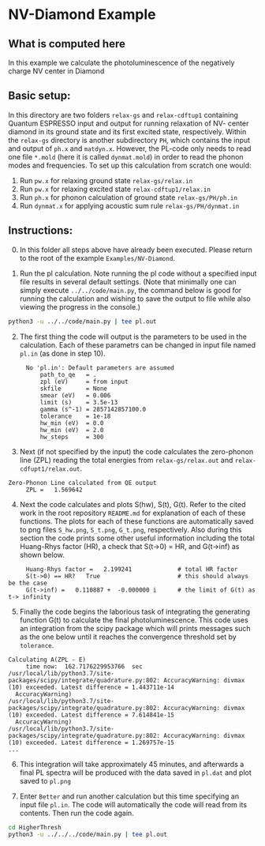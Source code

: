 NV-Diamond Example
===================================

What is computed here
-----------------------------------
In this example we calculate the photoluminescence of the negatively charge NV center in Diamond

Basic setup:
-----------------------------------
In this directory are two folders `relax-gs` and `relax-cdftup1` containing Quantum ESPRESSO input and output for running relaxation of NV- center diamond in its ground state and its first excited state, respectively. Within the `relax-gs` directory is another subdirectory `PH`, which contains the input and output of `ph.x` and `matdyn.x`. However, the PL-code only needs to read one file `*.mold` (here it is called `dynmat.mold`) in order to read the phonon modes and frequencies. To set up this calculation from scratch one would:

1. Run `pw.x` for relaxing ground state `relax-gs/relax.in`
2. Run `pw.x` for relaxing excited state `relax-cdftup1/relax.in`
3. Run `ph.x` for phonon calculation of ground state `relax-gs/PH/ph.in`
4. Run `dynmat.x` for applying acoustic sum rule `relax-gs/PH/dynmat.in`

Instructions:
-----------------------------------
0. In this folder all steps above have already been executed. Please return to the root of the example `Examples/NV-Diamond`.

1. Run the pl calculation. Note running the pl code without a specified input file results in several default settings. (Note that minimally one can simply execute `../../code/main.py`, the command below is good for running the calculation and wishing to save the output to file while also viewing the progress in the console.)

```bash
python3 -u ../../code/main.py | tee pl.out
```

2. The first thing the code will output is the parameters to be used in the calculation. Each of these parametrs can be changed in input file named `pl.in` (as done in step 10).

```
     No 'pl.in': Default parameters are assumed
         path_to_qe   = .
         zpl (eV)     = from input
         skfile       = None
         smear (eV)   = 0.006
         limit (s)    = 3.5e-13
         gamma (s^-1) = 2857142857100.0
         tolerance    = 1e-18
         hw_min (eV)  = 0.0
         hw_min (eV)  = 2.0
         hw_steps     = 300
```

3. Next (if not specified by the input) the code calculates the zero-phonon line (ZPL) reading the total energies from `relax-gs/relax.out` and `relax-cdfupt1/relax.out`.

```
Zero-Phonon Line calculated from QE output
     ZPL =   1.569642
```

4. Next the code calculates and plots S(hw), S(t), G(t). Refer to the cited work in the root repository `README.md` for explanation of each of these functions. The plots for each of these functions are automatically saved to png files `S_hw.png`, `S_t.png`, `G_t.png`, respectively. Also during this section the code prints some other useful information including the total Huang-Rhys factor (HR), a check that S(t->0) = HR, and G(t->inf) as shown below.

```
     Huang-Rhys factor =   2.199241             # total HR factor
     S(t->0) == HR?   True                      # this should always be the case
     G(t->inf) =   0.110887 +  -0.000000 i      # the limit of G(t) as t-> infinity
```

5. Finally the code begins the laborious task of integrating the generating function G(t) to calculate the final photoluminescence. This code uses an integration from the scipy package which will prints messages such as the one below until it reaches the convergence threshold set by `tolerance`.

```
Calculating A(ZPL - E)
     time now:  162.7176229953766  sec
/usr/local/lib/python3.7/site-packages/scipy/integrate/quadrature.py:802: AccuracyWarning: divmax (10) exceeded. Latest difference = 1.443711e-14
  AccuracyWarning)
/usr/local/lib/python3.7/site-packages/scipy/integrate/quadrature.py:802: AccuracyWarning: divmax (10) exceeded. Latest difference = 7.614841e-15
  AccuracyWarning)
/usr/local/lib/python3.7/site-packages/scipy/integrate/quadrature.py:802: AccuracyWarning: divmax (10) exceeded. Latest difference = 1.269757e-15
...
```

6. This integration will take approximately 45 minutes, and afterwards a final PL spectra will be produced with the data saved in `pl.dat` and plot saved to `pl.png`


7. Enter `Better` and run another calculation but this time specifying an input file `pl.in`. The code will automatically the code will read from its contents. Then run the code again.

```bash
cd HigherThresh
python3 -u ../../../code/main.py | tee pl.out
```

